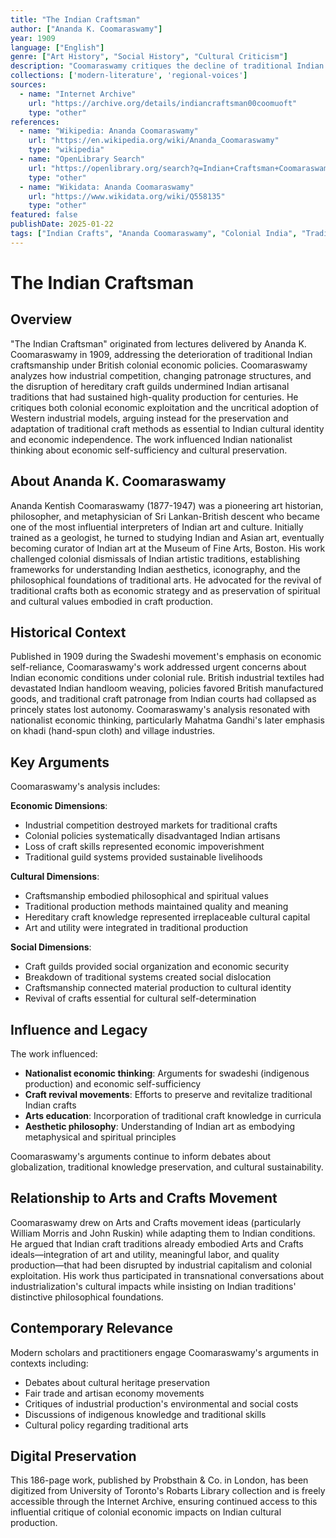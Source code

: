 ```yaml
---
title: "The Indian Craftsman"
author: ["Ananda K. Coomaraswamy"]
year: 1909
language: ["English"]
genre: ["Art History", "Social History", "Cultural Criticism"]
description: "Coomaraswamy critiques the decline of traditional Indian craftsmanship under colonial economic policies and industrial competition. Based on 1909 lectures, the work argues for preserving hereditary craft guilds and traditional production methods as essential to Indian cultural identity and econom..."
collections: ['modern-literature', 'regional-voices']
sources:
  - name: "Internet Archive"
    url: "https://archive.org/details/indiancraftsman00coomuoft"
    type: "other"
references:
  - name: "Wikipedia: Ananda Coomaraswamy"
    url: "https://en.wikipedia.org/wiki/Ananda_Coomaraswamy"
    type: "wikipedia"
  - name: "OpenLibrary Search"
    url: "https://openlibrary.org/search?q=Indian+Craftsman+Coomaraswamy"
    type: "other"
  - name: "Wikidata: Ananda Coomaraswamy"
    url: "https://www.wikidata.org/wiki/Q558135"
    type: "other"
featured: false
publishDate: 2025-01-22
tags: ["Indian Crafts", "Ananda Coomaraswamy", "Colonial India", "Traditional Arts", "Craft Guilds", "Cultural Preservation", "Arts and Crafts Movement", "Economic History", "20th Century", "Indian Nationalism"]
---
```


# The Indian Craftsman

## Overview

"The Indian Craftsman" originated from lectures delivered by Ananda K. Coomaraswamy in 1909, addressing the deterioration of traditional Indian craftsmanship under British colonial economic policies. Coomaraswamy analyzes how industrial competition, changing patronage structures, and the disruption of hereditary craft guilds undermined Indian artisanal traditions that had sustained high-quality production for centuries. He critiques both colonial economic exploitation and the uncritical adoption of Western industrial models, arguing instead for the preservation and adaptation of traditional craft methods as essential to Indian cultural identity and economic independence. The work influenced Indian nationalist thinking about economic self-sufficiency and cultural preservation.

## About Ananda K. Coomaraswamy

Ananda Kentish Coomaraswamy (1877-1947) was a pioneering art historian, philosopher, and metaphysician of Sri Lankan-British descent who became one of the most influential interpreters of Indian art and culture. Initially trained as a geologist, he turned to studying Indian and Asian art, eventually becoming curator of Indian art at the Museum of Fine Arts, Boston. His work challenged colonial dismissals of Indian artistic traditions, establishing frameworks for understanding Indian aesthetics, iconography, and the philosophical foundations of traditional arts. He advocated for the revival of traditional crafts both as economic strategy and as preservation of spiritual and cultural values embodied in craft production.

## Historical Context

Published in 1909 during the Swadeshi movement's emphasis on economic self-reliance, Coomaraswamy's work addressed urgent concerns about Indian economic conditions under colonial rule. British industrial textiles had devastated Indian handloom weaving, policies favored British manufactured goods, and traditional craft patronage from Indian courts had collapsed as princely states lost autonomy. Coomaraswamy's analysis resonated with nationalist economic thinking, particularly Mahatma Gandhi's later emphasis on khadi (hand-spun cloth) and village industries.

## Key Arguments

Coomaraswamy's analysis includes:

**Economic Dimensions**:
- Industrial competition destroyed markets for traditional crafts
- Colonial policies systematically disadvantaged Indian artisans
- Loss of craft skills represented economic impoverishment
- Traditional guild systems provided sustainable livelihoods

**Cultural Dimensions**:
- Craftsmanship embodied philosophical and spiritual values
- Traditional production methods maintained quality and meaning
- Hereditary craft knowledge represented irreplaceable cultural capital
- Art and utility were integrated in traditional production

**Social Dimensions**:
- Craft guilds provided social organization and economic security
- Breakdown of traditional systems created social dislocation
- Craftsmanship connected material production to cultural identity
- Revival of crafts essential for cultural self-determination

## Influence and Legacy

The work influenced:
- **Nationalist economic thinking**: Arguments for swadeshi (indigenous production) and economic self-sufficiency
- **Craft revival movements**: Efforts to preserve and revitalize traditional Indian crafts
- **Arts education**: Incorporation of traditional craft knowledge in curricula
- **Aesthetic philosophy**: Understanding of Indian art as embodying metaphysical and spiritual principles

Coomaraswamy's arguments continue to inform debates about globalization, traditional knowledge preservation, and cultural sustainability.

## Relationship to Arts and Crafts Movement

Coomaraswamy drew on Arts and Crafts movement ideas (particularly William Morris and John Ruskin) while adapting them to Indian conditions. He argued that Indian craft traditions already embodied Arts and Crafts ideals—integration of art and utility, meaningful labor, and quality production—that had been disrupted by industrial capitalism and colonial exploitation. His work thus participated in transnational conversations about industrialization's cultural impacts while insisting on Indian traditions' distinctive philosophical foundations.

## Contemporary Relevance

Modern scholars and practitioners engage Coomaraswamy's arguments in contexts including:
- Debates about cultural heritage preservation
- Fair trade and artisan economy movements
- Critiques of industrial production's environmental and social costs
- Discussions of indigenous knowledge and traditional skills
- Cultural policy regarding traditional arts

## Digital Preservation

This 186-page work, published by Probsthain & Co. in London, has been digitized from University of Toronto's Robarts Library collection and is freely accessible through the Internet Archive, ensuring continued access to this influential critique of colonial economic impacts on Indian cultural production.
